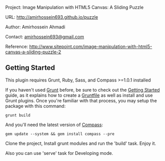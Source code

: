 Project:		Image Manipulation with HTML5 Canvas: A Sliding Puzzle

URL:      	http://amirhossein693.github.io/puzzle

Author:			Amirhossein Ahmadi

Contact:		amirhossein693@gmail.com

Reference:	http://www.sitepoint.com/image-manipulation-with-html5-canvas-a-sliding-puzzle-2



## Getting Started
This plugin requires Grunt, Ruby, Sass, and Compass >=1.0.1 installed

If you haven't used [Grunt](http://gruntjs.com/) before, be sure to check out the [Getting Started](http://gruntjs.com/getting-started) guide, as it explains how to create a [Gruntfile](http://gruntjs.com/sample-gruntfile) as well as install and use Grunt plugins. Once you're familiar with that process, you may setup the package with this command:

```shell
grunt build
```

And you'll need the latest version of [Compass](https://github.com/gruntjs/grunt-contrib-compass#compass-task):

```shell
gem update --system && gem install compass --pre
```

Clone the project, Install grunt modules and run the 'build' task.
Enjoy it.

Also you can use 'serve' task for Developing mode.
